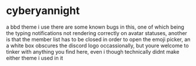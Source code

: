 # cyberyannight
a bbd theme i use 
there are some known bugs in this, one of which being the typing notifications not rendering correctly on avatar statuses, another is that the member list has to be closed in order to open the emoji picker, an a white box obscures the discord logo occassionally, but youre welcome to tinker with anything you find here, even i though technically didnt make either theme i used in it
